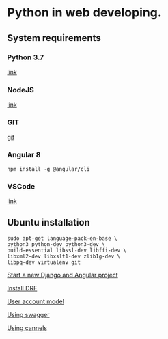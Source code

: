 # Python in web developing.

## System requirements

### Python 3.7

[link](https://www.python.org/downloads/release/python-377/)

### NodeJS

[link](https://nodejs.org/uk/)

### GIT

[git](https://git-scm.com/)

### Angular 8

    npm install -g @angular/cli

### VSCode

[link](https://code.visualstudio.com/)


## Ubuntu installation

    sudo apt-get language-pack-en-base \
    python3 python-dev python3-dev \
    build-essential libssl-dev libffi-dev \
    libxml2-dev libxslt1-dev zlib1g-dev \
    libpq-dev virtualenv git


[Start a new Django and Angular project](start.md)

[Install DRF](drf-install.md)

[User account model](user-model-api.md)

[Using swagger](swagger.md)

[Using cannels](channels.md)